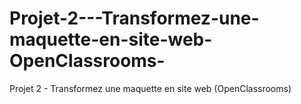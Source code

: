 # Projet-2---Transformez-une-maquette-en-site-web-OpenClassrooms-
Projet 2 - Transformez une maquette en site web (OpenClassrooms)
